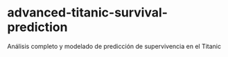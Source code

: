 # advanced-titanic-survival-prediction
Análisis completo y modelado de predicción de supervivencia en el Titanic
